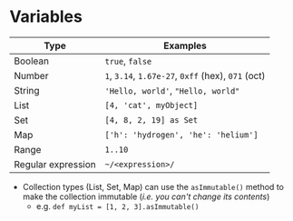 # Variables

| Type | Examples |  
|  ------	| ------  	|  
| Boolean	| `true`, `false`	| 
| Number	| `1`, `3.14`, `1.67e-27`, `0xff` (hex), `071` (oct)	|  
| String	| `'Hello, world'`, `"Hello, world"`	|  
| List	| `[4, 'cat', myObject]`	|  
| Set	| `[4, 8, 2, 19] as Set`	|  
| Map	| `['h': 'hydrogen', 'he': 'helium']`  	|  
| Range	| `1..10`	|  
| Regular expression	| `~/<expression>/`	|  

- Collection types (List, Set, Map) can use the `asImmutable()` method to make the collection immutable (_i.e. you can't change its contents_)
	- e.g. `def myList = [1, 2, 3].asImmutable()`